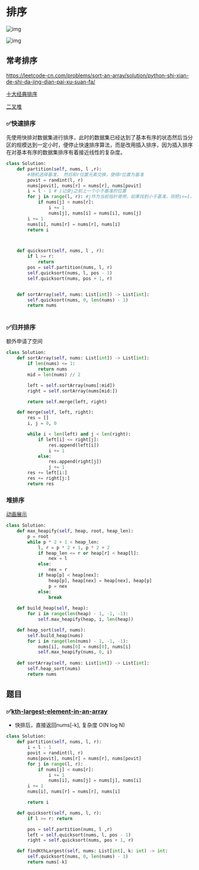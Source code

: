 # 排序

![img](https://img2018.cnblogs.com/blog/849589/201903/849589-20190306165258970-1789860540.png)

![img](https://images2018.cnblogs.com/blog/849589/201804/849589-20180402133438219-1946132192.png)





## 常考排序

https://leetcode-cn.com/problems/sort-an-array/solution/python-shi-xian-de-shi-da-jing-dian-pai-xu-suan-fa/



[十大经典排序](https://www.cnblogs.com/onepixel/p/7674659.html)

[二叉堆](https://labuladong.gitbook.io/algo/shu-ju-jie-gou-xi-lie/er-cha-dui-xiang-jie-shi-xian-you-xian-ji-dui-lie)



### ✅快速排序

先使用快排对数据集进行排序，此时的数据集已经达到了基本有序的状态然后当分区的规模达到一定小时，便停止快速排序算法，而是改用插入排序，因为插入排序在对基本有序的数据集排序有着接近线性的复杂度。

```python
class Solution:
    def partition(self, nums, l ,r):
        #随机选择基准， 然后和r位置元素交换，使得r位置为基准
        povit = randint(l, r)
        nums[povit], nums[r] = nums[r], nums[povit]
        i = l - 1 # i记录j之前上一个小于基准的位置
        for j in range(l, r): #j作为当前指针使用，如果找到小于基准，则把i+=1，然后互换，因为i是j之前第一个小于基准位置，i之后，j之前元素都大于基准
            if nums[j] < nums[r]:
                i += 1
                nums[j], nums[i] = nums[i], nums[j]
        i += 1
        nums[i], nums[r] = nums[r], nums[i]
        return i



    def quicksort(self, nums, l , r):
        if l >= r:
            return 
        pos = self.partition(nums, l, r)
        self.quicksort(nums, l, pos - 1)
        self.quicksort(nums, pos + 1, r)


    def sortArray(self, nums: List[int]) -> List[int]:
        self.quicksort(nums, 0, len(nums) - 1)
        return nums
        
```



### ✅归并排序

额外申请了空间

```Python
class Solution:
    def sortArray(self, nums: List[int]) -> List[int]:
        if len(nums) <= 1:
            return nums
        mid = len(nums) // 2

        left = self.sortArray(nums[:mid])
        right = self.sortArray(nums[mid:])

        return self.merge(left, right)

    def merge(self, left, right):
        res = []
        i, j = 0, 0

        while i < len(left) and j < len(right):
            if left[i] <= right[j]:
                res.append(left[i])
                i += 1
            else:
                res.append(right[j])
                j += 1
        res += left[i:]
        res += right[j:]
        return res
```



### 堆排序

[动画展示](https://www.bilibili.com/video/av18980178/)

```Python
class Solution:
    def max_heapify(self, heap, root, heap_len):
        p = root
        while p * 2 + 1 < heap_len:
            l, r = p * 2 + 1, p * 2 + 2
            if heap_len <= r or heap[r] < heap[l]:
                nex = l
            else:
                nex = r
            if heap[p] < heap[nex]:
                heap[p], heap[nex] = heap[nex], heap[p]
                p = nex
            else:
                break
        
    def build_heap(self, heap):
        for i in range(len(heap) - 1, -1, -1):
            self.max_heapify(heap, i, len(heap))

    def heap_sort(self, nums):
        self.build_heap(nums)
        for i in range(len(nums) - 1, -1, -1):
            nums[i], nums[0] = nums[0], nums[i]
            self.max_heapify(nums, 0, i)
            
    def sortArray(self, nums: List[int]) -> List[int]:
        self.heap_sort(nums)
        return nums
```



## 题目

### ✅[kth-largest-element-in-an-array](https://leetcode-cn.com/problems/kth-largest-element-in-an-array/)

- 快排后，直接返回nums[-k], 复杂度 O(N log N) 


```Python
class Solution:
    def partition(self, nums, l, r):
        i = l - 1
        povit = randint(l, r)
        nums[povit], nums[r] = nums[r], nums[povit]
        for j in range(l, r):
            if nums[j] < nums[r]:
                i += 1
                nums[i], nums[j] = nums[j], nums[i]
        i += 1
        nums[i], nums[r] = nums[r], nums[i]

        return i

    def quicksort(self, nums, l, r):
        if l >= r: return 

        pos = self.partition(nums, l ,r)
        left = self.quicksort(nums, l, pos - 1)
        right = self.quicksort(nums, pos + 1, r)

    def findKthLargest(self, nums: List[int], k: int) -> int:
        self.quicksort(nums, 0, len(nums) - 1)
        return nums[-k]
```

